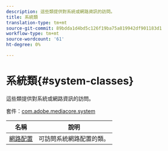 ```yaml
---
description: 這些類提供對系統或網路資訊的訪問。
title: 系統類
translation-type: tm+mt
source-git-commit: 89bdda1d4bd5c126f19ba75a819942df901183d1
workflow-type: tm+mt
source-wordcount: '61'
ht-degree: 0%

---
```



# 系統類{#system-classes}

這些類提供對系統或網路資訊的訪問。

套件：[com.adobe.mediacore.system](https://help.adobe.com/en_US/primetime/api/psdk/asdoc-dhls_1.4/com/adobe/mediacore/system/package-detail.html)

| 名稱 | 說明 |
|---|---|
| [網路配置](https://help.adobe.com/en_US/primetime/api/psdk/asdoc-dhls_1.4/com/adobe/mediacore/system/NetworkConfiguration.html) | 可訪問系統網路配置的類。 |

